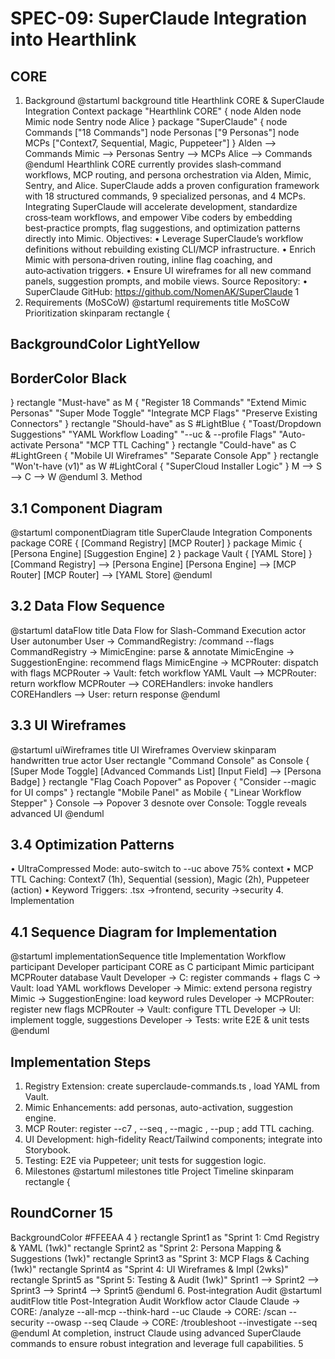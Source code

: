 # SPEC-09: SuperClaude Integration into Hearthlink

## CORE
1. Background
@startuml background
title Hearthlink CORE & SuperClaude Integration Context
package "Hearthlink CORE" {
node Alden
node Mimic
node Sentry
node Alice
}
package "SuperClaude" {
node Commands ["18 Commands"]
node Personas ["9 Personas"]
node MCPs ["Context7, Sequential, Magic, Puppeteer"]
}
Alden --> Commands
Mimic --> Personas
Sentry --> MCPs
Alice --> Commands
@enduml
Hearthlink CORE currently provides slash‑command workflows, MCP routing, and persona orchestration via
Alden, Mimic, Sentry, and Alice. SuperClaude adds a proven configuration framework with 18 structured
commands, 9 specialized personas, and 4 MCPs. Integrating SuperClaude will accelerate development,
standardize cross‑team workflows, and empower Vibe coders by embedding best‑practice prompts, flag
suggestions, and optimization patterns directly into Mimic.
Objectives:
• Leverage SuperClaude’s workflow definitions without rebuilding existing CLI/MCP infrastructure.
• Enrich Mimic with persona‑driven routing, inline flag coaching, and auto‑activation triggers.
• Ensure UI wireframes for all new command panels, suggestion prompts, and mobile views.
Source Repository:
• SuperClaude GitHub: https://github.com/NomenAK/SuperClaude
1
2. Requirements (MoSCoW)
@startuml requirements
title MoSCoW Prioritization
skinparam rectangle {
## BackgroundColor LightYellow
## BorderColor Black
}
rectangle "Must-have" as M {
"Register 18 Commands"
"Extend Mimic Personas"
"Super Mode Toggle"
"Integrate MCP Flags"
"Preserve Existing Connectors"
}
rectangle "Should-have" as S #LightBlue {
"Toast/Dropdown Suggestions"
"YAML Workflow Loading"
"--uc & --profile Flags"
"Auto-activate Persona"
"MCP TTL Caching"
}
rectangle "Could-have" as C #LightGreen {
"Mobile UI Wireframes"
"Separate Console App"
}
rectangle "Won't-have (v1)" as W #LightCoral {
"SuperCloud Installer Logic"
}
M --> S --> C --> W
@enduml
3. Method
## 3.1 Component Diagram
@startuml componentDiagram
title SuperClaude Integration Components
package CORE {
[Command Registry]
[MCP Router]
}
package Mimic {
[Persona Engine]
[Suggestion Engine]
2
}
package Vault {
[YAML Store]
}
[Command Registry] --> [Persona Engine]
[Persona Engine] --> [MCP Router]
[MCP Router] --> [YAML Store]
@enduml
## 3.2 Data Flow Sequence
@startuml dataFlow
title Data Flow for Slash-Command Execution
actor User
autonumber
User -> CommandRegistry: /command --flags
CommandRegistry -> MimicEngine: parse & annotate
MimicEngine -> SuggestionEngine: recommend flags
MimicEngine -> MCPRouter: dispatch with flags
MCPRouter -> Vault: fetch workflow YAML
Vault --> MCPRouter: return workflow
MCPRouter --> COREHandlers: invoke handlers
COREHandlers --> User: return response
@enduml
## 3.3 UI Wireframes
@startuml uiWireframes
title UI Wireframes Overview
skinparam handwritten true
actor User
rectangle "Command Console" as Console {
[Super Mode Toggle]
[Advanced Commands List]
[Input Field] --> [Persona Badge]
}
rectangle "Flag Coach Popover" as Popover {
"Consider --magic for UI comps"
}
rectangle "Mobile Panel" as Mobile {
"Linear Workflow Stepper"
}
Console --> Popover
3
desnote over Console: Toggle reveals advanced UI
@enduml
## 3.4 Optimization Patterns
• UltraCompressed Mode: auto-switch to  --uc  above 75% context
• MCP TTL Caching: Context7 (1h), Sequential (session), Magic (2h), Puppeteer (action)
• Keyword Triggers:  .tsx →frontend,  security →security
4. Implementation
## 4.1 Sequence Diagram for Implementation
@startuml implementationSequence
title Implementation Workflow
participant Developer
participant CORE as C
participant Mimic
participant MCPRouter
database Vault
Developer -> C: register commands + flags
C -> Vault: load YAML workflows
Developer -> Mimic: extend persona registry
Mimic -> SuggestionEngine: load keyword rules
Developer -> MCPRouter: register new flags
MCPRouter -> Vault: configure TTL
Developer -> UI: implement toggle, suggestions
Developer -> Tests: write E2E & unit tests
@enduml
## Implementation Steps
1. Registry Extension: create  superclaude-commands.ts , load YAML from Vault.
2. Mimic Enhancements: add personas, auto-activation, suggestion engine.
3. MCP Router: register  --c7 ,  --seq ,  --magic ,  --pup ; add TTL caching.
4. UI Development: high-fidelity React/Tailwind components; integrate into Storybook.
5. Testing: E2E via Puppeteer; unit tests for suggestion logic.
5. Milestones
@startuml milestones
title Project Timeline
skinparam rectangle {
## RoundCorner 15
BackgroundColor #FFEEAA
4
}
rectangle Sprint1 as "Sprint 1: Cmd Registry & YAML (1wk)"
rectangle Sprint2 as "Sprint 2: Persona Mapping & Suggestions (1wk)"
rectangle Sprint3 as "Sprint 3: MCP Flags & Caching (1wk)"
rectangle Sprint4 as "Sprint 4: UI Wireframes & Impl (2wks)"
rectangle Sprint5 as "Sprint 5: Testing & Audit (1wk)"
Sprint1 --> Sprint2 --> Sprint3 --> Sprint4 --> Sprint5
@enduml
6. Post‑integration Audit
@startuml auditFlow
title Post-Integration Audit Workflow
actor Claude
Claude -> CORE: /analyze --all-mcp --think-hard --uc
Claude -> CORE: /scan --security --owasp --seq
Claude -> CORE: /troubleshoot --investigate --seq
@enduml
At completion, instruct Claude using advanced SuperClaude commands to ensure robust integration and
leverage full capabilities.
5